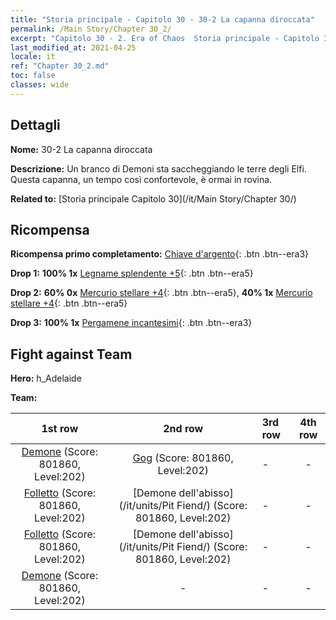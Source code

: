 ```yaml
---
title: "Storia principale - Capitolo 30 - 30-2 La capanna diroccata"
permalink: /Main Story/Chapter 30_2/
excerpt: "Capitolo 30 - 2. Era of Chaos  Storia principale - Capitolo 30_2. 30-2 La capanna diroccata"
last_modified_at: 2021-04-25
locale: it
ref: "Chapter 30_2.md"
toc: false
classes: wide
---
```


## Dettagli

 **Nome:** 30-2 La capanna diroccata

 **Descrizione:** Un branco di Demoni sta saccheggiando le terre degli Elfi. Questa capanna, un tempo così confortevole, è ormai in rovina.

 **Related to:** [Storia principale Capitolo 30](/it/Main Story/Chapter 30/)

## Ricompensa

 **Ricompensa primo completamento:** [Chiave d'argento](/ItemsIT/con_693/){: .btn .btn--era3}

 **Drop 1:** **100% 1x** [Legname splendente +5](/ItemsIT/mat_97/){: .btn .btn--era5}

 **Drop 2:** **60% 0x** [Mercurio stellare +4](/ItemsIT/mat_91/){: .btn .btn--era5}, **40% 1x** [Mercurio stellare +4](/ItemsIT/mat_91/){: .btn .btn--era5}

 **Drop 3:** **100% 1x** [Pergamene incantesimi](/ItemsIT/con_694/){: .btn .btn--era3}


## Fight against Team
 **Hero:** h_Adelaide

 **Team:**


  | 1st row | 2nd row | 3rd row | 4th row |
  |:----:|:----:|:----|:----:|
  | [Demone](/it/units/Demon/) (Score: 801860, Level:202)  | [Gog](/it/units/Gog/) (Score: 801860, Level:202)  | - | - |
  | [Folletto](/it/units/Imp/) (Score: 801860, Level:202)  | [Demone dell'abisso](/it/units/Pit Fiend/) (Score: 801860, Level:202)  | - | - |
  | [Folletto](/it/units/Imp/) (Score: 801860, Level:202)  | [Demone dell'abisso](/it/units/Pit Fiend/) (Score: 801860, Level:202)  | - | - |
  | [Demone](/it/units/Demon/) (Score: 801860, Level:202)  | - | - | - |


